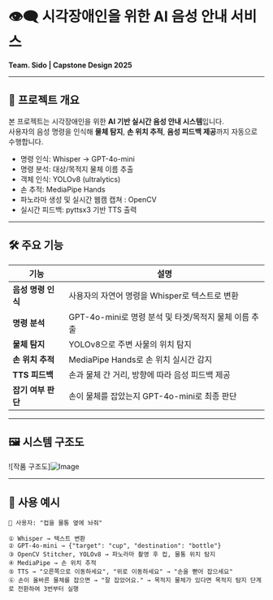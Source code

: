 # 👁️‍🗨️ 시각장애인을 위한 AI 음성 안내 서비스
**Team. Sido | Capstone Design 2025**

---

## 📌 프로젝트 개요

본 프로젝트는 시각장애인을 위한 **AI 기반 실시간 음성 안내 시스템**입니다.  
사용자의 음성 명령을 인식해 **물체 탐지**, **손 위치 추적**, **음성 피드백 제공**까지 자동으로 수행합니다.

- 명령 인식: Whisper → GPT-4o-mini
- 명령 분석: 대상/목적지 물체 이름 추출
- 객체 인식: YOLOv8 (ultralytics)
- 손 추적: MediaPipe Hands
- 파노라마 생성 및 실시간 웹캠 캡쳐 : OpenCV
- 실시간 피드백: pyttsx3 기반 TTS 출력

---

## 🛠️ 주요 기능

| 기능 | 설명 |
|------|------|
|  **음성 명령 인식** | 사용자의 자연어 명령을 Whisper로 텍스트로 변환 |
|  **명령 분석** | GPT-4o-mini로 명령 분석 및 타겟/목적지 물체 이름 추출 |
|  **물체 탐지** | YOLOv8으로 주변 사물의 위치 탐지 |
|  **손 위치 추적** | MediaPipe Hands로 손 위치 실시간 감지 |
|  **TTS 피드백** | 손과 물체 간 거리, 방향에 따라 음성 피드백 제공 |
|  **잡기 여부 판단** | 손이 물체를 잡았는지 GPT-4o-mini로 최종 판단 |

---

## 🖼️ 시스템 구조도

![작품 구조도]![Image](https://github.com/user-attachments/assets/02427961-a3ee-47be-be6d-456d73c5eca4)

---

## 🚀 사용 예시

```plaintext
🧑 사용자: "컵을 물통 옆에 놔줘"

① Whisper → 텍스트 변환
② GPT-4o-mini → {"target": "cup", "destination": "bottle"}
③ OpenCV Stitcher, YOLOv8 → 파노라마 촬영 후 컵, 물통 위치 탐지
④ MediaPipe → 손 위치 추적
⑤ TTS → "오른쪽으로 이동하세요", "위로 이동하세요" → "손을 뻗어 잡으세요"
⑥ 손이 올바른 물체를 잡으면 → "잘 잡았어요." → 목적지 물체가 있다면 목적지 탐지 단계로 전환하여 3번부터 실행
